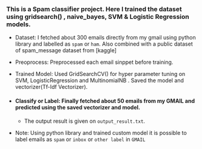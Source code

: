 ### This is a Spam classifier project. Here I trained the dataset using gridsearch() , naive_bayes, SVM & Logistic Regression models.

*  Dataset: I fetched about 300 emails directly from my gmail using python library and labelled as `spam` or   `ham`. Also combined with a public dataset of spam_message dataset from [kaggle]

*  Preoprocess: Preprocessed each email sinppet before training.
*  Trained Model: Used GridSearchCV() for hyper parameter tuning on SVM, LogisticRegression and MultinomialNB  . Saved the model and vectorizer(Tf-Idf Vectorizer).
*  #### Classify or Label: Finally fetched about 50 emails from my GMAIL and predicted using the saved vectorizer and  model.
    *  The output result is given on `output_result.txt`.


*   Note: Using python library and trained custom model it is possible to label emails as `spam` or `inbox` or `other label`  in  `GMAIL`
